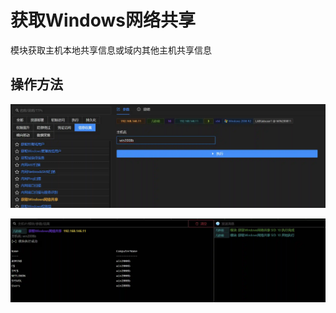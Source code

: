 # 获取Windows网络共享


模块获取主机本地共享信息或域内其他主机共享信息

## 操作方法
![](img\Discovery_NetworkShareDiscovery_PowerView\1.webp)

![](img\Discovery_NetworkShareDiscovery_PowerView\2.webp)




